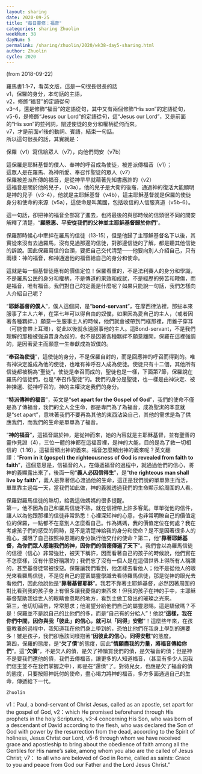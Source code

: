 ```yaml
---
layout: sharing
date: 2020-09-25
title: "每日靈修：福音"
categories: sharing Zhuolin
weekNum: 38
dayNum: 5
permalink: /sharing/zhuolin/2020/wk38-day5-sharing.html
author: Zhuolin
cycle: 2020
---
```

(from 2018-09-22)

羅馬書1:1-7，看英文版，這是一句很長很長的話  
v1，保羅的身分，本句話的主語，  
v2，修飾“福音”的定語從句  
v3–4，還是修飾“福音”的定語從句，其中又有兩個修飾“His son”的定語從句，  
v5-6，是修飾“Jesus our Lord”的定語從句，這“Jesus our Lord”，又是前面的“His son”的並列詞，闡述使徒的身分和權柄從何而來。  
v7，才是前面v1後的動詞、賓語，結束一句話。  
所以這句很長的話，其實就是：

保羅（v1）寫信給眾人（v7），向他們問安（v7b）

這保羅是耶穌基督的僕人、奉神的呼召成為使徒，被差派傳福音（v1）；  
這眾人是在羅馬、為神所愛、奉召作聖徒的眾人（v7）  
保羅被差派所傳的福音，是從神早早就藉著先知書應許的（v2）  
這福音是關於他的兒子，（v3a），他的兒子是大衛的後裔，通過神的復活大能顯明是神的兒子（v3-4），他就是主耶穌基督（v4b），這主耶穌基督就是保羅的使徒身分和使命的來源（v5a），這使命是叫萬國，包括收信的人信服真道（v5b-6）。

這一句話，卻把神的福音全部寫了進去，也將最後的與那時候的信頭很不同的問安解釋了清楚，“**願恩惠、平安從我們的父神並主耶穌基督歸於你們**”。

保羅那時候心中牽絆在羅馬的信徒（13-15），但是他歸了主耶穌基督名下以後，其實從來沒有去過羅馬，沒有見過那邊的信徒，對那邊信徒的了解，都是聽其他信徒的訴說。因此保羅寫信的台頭，要把自己交代清楚——他要向別人介紹自己，只有兩樣：神的福音，和神通過他的福音給自己的身分和使命。

這就是每一個基督徒應有的價值定位！保羅看重的，不是法利賽人的身分和學識，不是羅馬公民的身分和權柄，不是傳道的果效和成就，不是經歷的勞苦和鞭傷，而是福音，唯有福音。我們對自己的定義是什麼呢？如果只能說一句話，我們怎樣向人介紹自己呢？

“**耶穌基督的僕人**”，僕人這個詞，是“**bond-servant**”，在摩西律法裡，那些本來服事了主人六年，在第七年可以得自由的奴僕，如果因為愛自己的主人，（或者因著各種羈絆，）願意一生服事主人的時候，他們就會被帶到門框那裡，用錐子穿耳（可能會帶上耳環），從此以後就永遠服事他的主人。這Bond-servant，不是我們理解的那種被強迫賣身為奴的，也不是因著各種羈絆不願意離開，保羅在這裡強調的，是因著愛主而願意一生奉獻成為奴僕的。

“**奉召為使徒**”，這使徒的身分，不是保羅自封的，而是回應神的呼召而得到的。唯有神決定誰成為他的使徒，也唯有神呼召人成為使徒。使徒只有十二個，其他所有信徒都被稱為“聖徒”。使徒是奉召而成的，聖徒也是一樣，下面第7節，保羅說在羅馬的信徒們，也是“奉召作聖徒”的。我們的身分是聖徒，也一樣是由神決定、被神揀選、從神呼召的，神的主權決定我們的身分。

“**特派傳神的福音**”，英文是“**set apart for the Gospel of God**”，我們的使命不僅是為了傳福音，我們的全人全生命，都是專門為了為福音，成為聖潔的本意就是“set apart”，意味著我們不要再為其他的東西沾染自己，其他的需求是為了供應我們，而我們的生命是單單為了福音。

“**神的福音**”，這福音屬於神，是從神而來，她的內容就是主耶穌基督，並有聖善的靈作見證（4），三位一體的神都在這福音裡，是神的大能，目的是為了救一切相信的（1:16），這福音顯出神的義來。福音怎麼顯出神的義來呢？英文翻譯：“**From in it (gospel) the righteousness of God is revealed from faith to faith**”，這個意思是，信福音的人，在傳遞福音的過程中，就通過他們的信心，將神的義顯露出來了，後面一句“**義人必因信得生**”，是“**the righteous man shall live by faith**”，義人是靠著信心渡過他的生命，這正是我們說的單單靠主而活，單單靠主過每一天，當我們如此做，神的義就透過我們的生命顯示給周圍的人看。

保羅對羅馬信徒的熱切，給我這做媽媽的很多提醒。  
第一，他不因為自己和羅馬信徒不熟，就在信裡帶上許多客氣。單單從他的信件，讓人以為他跟那裡的信徒非常熟悉！心裡深知神的心意，也非常明瞭自己的價值定位的保羅，一點都不在意別人怎麼看自己。作為媽媽，我的價值定位在何處？我在考慮孩子們的感受的同時，是不是清楚神給我的身分和使命？是不是因著很多人的擔心，攔阻了自己按照神恩賜的身分執行他交付的使命？第二，他“**靠著耶穌基督，為你們眾人感謝我們的神，因你們的信德傳遍了天下**”。我們會以為羅馬信徒的信德（信心）非常強壯，被天下稱許，因而看著自己的孩子的時候說，他們實在不怎麼樣，沒有什麼好稱讚的；我們忘了沒有一個人是在這個世界上得所有人稱讚的，甚至基督徒常被恨惡。保羅讓我們看到，他怎樣去看他人；他不是從他人的眼光來看羅馬信徒，不是從自己的豐富屬靈學識去看待羅馬信徒，那是從神的眼光去看他們，因此他說他是“**靠著基督耶穌**”。我若不靠著主耶穌基督，必然因著周圍的對比看到我的孩子身上有很多讓我憂傷的東西來！但我的孩子在神的手中，主耶穌基督幫助我從世人的眼睛會忽略的地方，看到主做工發出的璀璨之光來。  
第三，他切切禱告，常常懇求；他渴望分給他們自己的屬靈恩賜。這是驕傲嗎？不是！保羅並不是說自己的比他們的多，而是“自己有的分給人”！他說“**這樣，我在你們中間，因你與我「彼此」的信心，就可以「同得」安慰**”！這麼些年來，在孩童教養的過程中，我知道我在他們身上學到的，恐怕比他們在我身上學到的還要多！雖是孩子，我們卻應該同樣抱著“**因彼此的信心，同得安慰**”的態度。  
第四，保羅的態度，是“**欠了債**”的態度，因此“**情願盡我的力量，將福音傳給你們**”。這“**欠債**”，不是欠人的債，是欠了神贖買我們的債，是欠福音的債；但是神不是要我們還他的債，我們去傳福音，讓更多的人知道福音，（甚至有多少人因我們信主並不在我們掌握之中），即是在“還債”了。對待兒女，也應是欠了福音的債的態度，只要按照神託付的使命，盡心竭力將神的福音，多方多面通過自己的生命，傳遞給下一代。

`Zhuolin`

v1：Paul, a bond-servant of Christ Jesus, called as an apostle, set apart for the gospel of God,
v2：which He promised beforehand through His prophets in the holy Scriptures,
v3-4 concerning His Son,
who was born of a descendant of David according to the flesh,
who was declared the Son of God with power by the resurrection from the dead,
according to the Spirit of holiness,
Jesus Christ our Lord,
v5-6 through whom we have received grace and apostleship to bring
about the obedience of faith among all the Gentiles for His
name’s sake, among whom you also are the called of Jesus
Christ;
v7： to all who are beloved of God in Rome, called as saints: Grace to you and peace from God our Father and the Lord Jesus Christ.”
